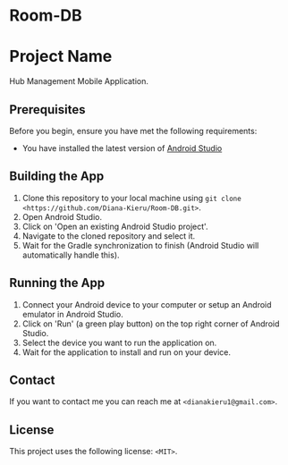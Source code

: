 # Room-DB
# Project Name

Hub Management Mobile Application.

## Prerequisites

Before you begin, ensure you have met the following requirements:

* You have installed the latest version of [Android Studio](https://developer.android.com/studio)
 

## Building the App

1. Clone this repository to your local machine using `git clone <https://github.com/Diana-Kieru/Room-DB.git>`.
2. Open Android Studio.
3. Click on 'Open an existing Android Studio project'.
4. Navigate to the cloned repository and select it.
5. Wait for the Gradle synchronization to finish (Android Studio will automatically handle this).

## Running the App

1. Connect your Android device to your computer or setup an Android emulator in Android Studio.
2. Click on 'Run' (a green play button) on the top right corner of Android Studio.
3. Select the device you want to run the application on.
4. Wait for the application to install and run on your device.

## Contact

If you want to contact me you can reach me at `<dianakieru1@gmail.com>`.

## License

This project uses the following license: `<MIT>`.